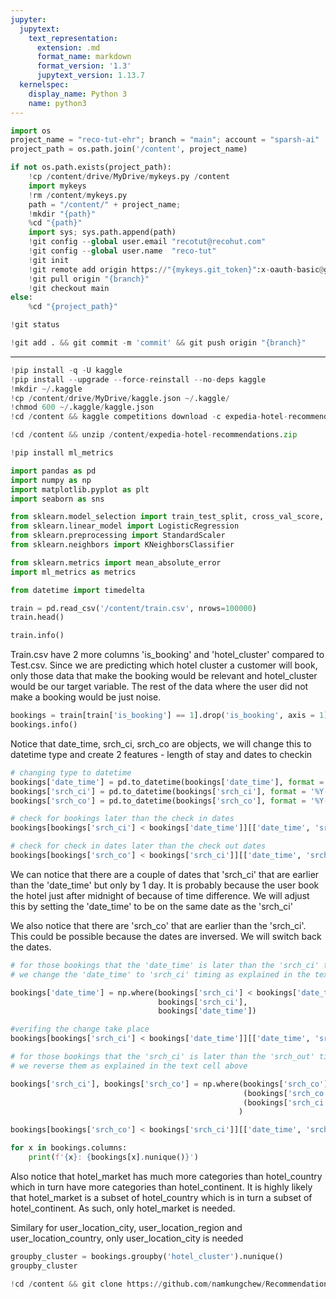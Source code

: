 ```yaml
---
jupyter:
  jupytext:
    text_representation:
      extension: .md
      format_name: markdown
      format_version: '1.3'
      jupytext_version: 1.13.7
  kernelspec:
    display_name: Python 3
    name: python3
---
```


```python id="3iExonjl1fDJ" executionInfo={"status": "ok", "timestamp": 1628596757706, "user_tz": -330, "elapsed": 455, "user": {"displayName": "Sparsh Agarwal", "photoUrl": "", "userId": "13037694610922482904"}}
import os
project_name = "reco-tut-ehr"; branch = "main"; account = "sparsh-ai"
project_path = os.path.join('/content', project_name)
```

```python colab={"base_uri": "https://localhost:8080/"} id="9PDMOfig1tw6" executionInfo={"status": "ok", "timestamp": 1628595231141, "user_tz": -330, "elapsed": 1132, "user": {"displayName": "Sparsh Agarwal", "photoUrl": "", "userId": "13037694610922482904"}} outputId="dd93f016-e6c9-4369-a706-437bba4a48af"
if not os.path.exists(project_path):
    !cp /content/drive/MyDrive/mykeys.py /content
    import mykeys
    !rm /content/mykeys.py
    path = "/content/" + project_name; 
    !mkdir "{path}"
    %cd "{path}"
    import sys; sys.path.append(path)
    !git config --global user.email "recotut@recohut.com"
    !git config --global user.name  "reco-tut"
    !git init
    !git remote add origin https://"{mykeys.git_token}":x-oauth-basic@github.com/"{account}"/"{project_name}".git
    !git pull origin "{branch}"
    !git checkout main
else:
    %cd "{project_path}"
```

```python id="z8LWxLdN1txA" colab={"base_uri": "https://localhost:8080/"} executionInfo={"status": "ok", "timestamp": 1628596754314, "user_tz": -330, "elapsed": 534, "user": {"displayName": "Sparsh Agarwal", "photoUrl": "", "userId": "13037694610922482904"}} outputId="69b7ccee-3012-400d-bfcf-ec023577533a"
!git status
```

```python id="9-Dgqtof1txB" colab={"base_uri": "https://localhost:8080/"} executionInfo={"status": "ok", "timestamp": 1628596765521, "user_tz": -330, "elapsed": 4012, "user": {"displayName": "Sparsh Agarwal", "photoUrl": "", "userId": "13037694610922482904"}} outputId="bc2dba59-d6c7-4a15-e839-64b1b7a70b02"
!git add . && git commit -m 'commit' && git push origin "{branch}"
```

<!-- #region id="zIQrefs61zkm" -->
---


<!-- #endregion -->

```python id="o69ZBeGP15gX"
!pip install -q -U kaggle
!pip install --upgrade --force-reinstall --no-deps kaggle
!mkdir ~/.kaggle
!cp /content/drive/MyDrive/kaggle.json ~/.kaggle/
!chmod 600 ~/.kaggle/kaggle.json
!cd /content && kaggle competitions download -c expedia-hotel-recommendations
```

```python colab={"base_uri": "https://localhost:8080/"} id="GMeAfXsC1_8p" executionInfo={"status": "ok", "timestamp": 1628595406914, "user_tz": -330, "elapsed": 86044, "user": {"displayName": "Sparsh Agarwal", "photoUrl": "", "userId": "13037694610922482904"}} outputId="d7ba654e-988c-4e7c-96b6-9de68c50abf3"
!cd /content && unzip /content/expedia-hotel-recommendations.zip
```

```python id="yh0QUVj04cjK"
!pip install ml_metrics
```

```python id="TfSsoX822HU5"
import pandas as pd
import numpy as np
import matplotlib.pyplot as plt
import seaborn as sns

from sklearn.model_selection import train_test_split, cross_val_score, GridSearchCV
from sklearn.linear_model import LogisticRegression
from sklearn.preprocessing import StandardScaler
from sklearn.neighbors import KNeighborsClassifier

from sklearn.metrics import mean_absolute_error
import ml_metrics as metrics

from datetime import timedelta
```

```python colab={"base_uri": "https://localhost:8080/", "height": 394} id="NrG6oHtI2Kjt" executionInfo={"status": "ok", "timestamp": 1628595899687, "user_tz": -330, "elapsed": 1787, "user": {"displayName": "Sparsh Agarwal", "photoUrl": "", "userId": "13037694610922482904"}} outputId="40c4d037-2734-4ffa-ea83-717fb87734c2"
train = pd.read_csv('/content/train.csv', nrows=100000)
train.head()
```

```python colab={"base_uri": "https://localhost:8080/"} id="ghHO5PAt2PA4" executionInfo={"status": "ok", "timestamp": 1628595899689, "user_tz": -330, "elapsed": 21, "user": {"displayName": "Sparsh Agarwal", "photoUrl": "", "userId": "13037694610922482904"}} outputId="41edaa3f-1545-4f7e-927a-a07ee4cfa78e"
train.info()
```

<!-- #region id="4Snvedo62P5K" -->
Train.csv have 2 more columns 'is_booking' and 'hotel_cluster' compared to Test.csv. Since we are predicting which hotel cluster a customer will book, only those data that make the booking would be relevant and hotel_cluster would be our target variable. The rest of the data where the user did not make a booking would be just noise.
<!-- #endregion -->

```python colab={"base_uri": "https://localhost:8080/"} id="H2d0zEgi5EYS" executionInfo={"status": "ok", "timestamp": 1628596115135, "user_tz": -330, "elapsed": 455, "user": {"displayName": "Sparsh Agarwal", "photoUrl": "", "userId": "13037694610922482904"}} outputId="3b274048-a187-4a86-9367-db6341d5ac86"
bookings = train[train['is_booking'] == 1].drop('is_booking', axis = 1)
bookings.info()
```

<!-- #region id="rpy5kufh40Gt" -->
Notice that date_time, srch_ci, srch_co are objects, we will change this to datetime type and create 2 features - length of stay and dates to checkin
<!-- #endregion -->

```python colab={"base_uri": "https://localhost:8080/", "height": 80} id="1uiVSZnM5ld_" executionInfo={"status": "ok", "timestamp": 1628596238166, "user_tz": -330, "elapsed": 498, "user": {"displayName": "Sparsh Agarwal", "photoUrl": "", "userId": "13037694610922482904"}} outputId="49b57a58-157d-4225-cd70-bf571c7df98d"
# changing type to datetime
bookings['date_time'] = pd.to_datetime(bookings['date_time'], format = '%Y-%m-%d').dt.normalize()
bookings['srch_ci'] = pd.to_datetime(bookings['srch_ci'], format = '%Y-%m-%d')
bookings['srch_co'] = pd.to_datetime(bookings['srch_co'], format = '%Y-%m-%d')

# check for bookings later than the check in dates
bookings[bookings['srch_ci'] < bookings['date_time']][['date_time', 'srch_ci', 'srch_co']]
```

```python colab={"base_uri": "https://localhost:8080/", "height": 49} id="xGJbsYKg5oPw" executionInfo={"status": "ok", "timestamp": 1628596244131, "user_tz": -330, "elapsed": 451, "user": {"displayName": "Sparsh Agarwal", "photoUrl": "", "userId": "13037694610922482904"}} outputId="9c6ffac3-2cf5-401d-82db-6337d78e52f7"
# check for check in dates later than the check out dates
bookings[bookings['srch_co'] < bookings['srch_ci']][['date_time', 'srch_ci', 'srch_co']]
```

<!-- #region id="41DrOtzF5qBG" -->
We can notice that there are a couple of dates that 'srch_ci' that are earlier than the 'date_time' but only by 1 day. It is probably because the user book the hotel just after midnight of because of time difference. We will adjust this by setting the 'date_time' to be on the same date as the 'srch_ci'

We also notice that there are 'srch_co' that are earlier than the 'srch_ci'. This could be possible because the dates are inversed. We will switch back the dates.
<!-- #endregion -->

```python colab={"base_uri": "https://localhost:8080/", "height": 49} id="WL3MiFun5KZc" executionInfo={"status": "ok", "timestamp": 1628596292884, "user_tz": -330, "elapsed": 637, "user": {"displayName": "Sparsh Agarwal", "photoUrl": "", "userId": "13037694610922482904"}} outputId="5fe0c206-978f-45c2-9085-b0d9db088def"
# for those bookings that the 'date_time' is later than the 'srch_ci' timing, 
# we change the 'date_time' to 'srch_ci' timing as explained in the text cell above

bookings['date_time'] = np.where(bookings['srch_ci'] < bookings['date_time'],
                                 bookings['srch_ci'],
                                 bookings['date_time'])

#verifing the change take place
bookings[bookings['srch_ci'] < bookings['date_time']][['date_time', 'srch_ci', 'srch_co']]
```

```python colab={"base_uri": "https://localhost:8080/", "height": 49} id="ORXsQBih5xNE" executionInfo={"status": "ok", "timestamp": 1628596317853, "user_tz": -330, "elapsed": 519, "user": {"displayName": "Sparsh Agarwal", "photoUrl": "", "userId": "13037694610922482904"}} outputId="f9dfde19-71d5-49f8-f2cb-71952c3e1de6"
# for those bookings that the 'srch_ci' is later than the 'srch_out' timing, 
# we reverse them as explained in the text cell above

bookings['srch_ci'], bookings['srch_co'] = np.where(bookings['srch_co'] < bookings['srch_ci'],
                                                    (bookings['srch_co'], bookings['srch_ci']),
                                                    (bookings['srch_ci'], bookings['srch_co'])
                                                   )

bookings[bookings['srch_co'] < bookings['srch_ci']][['date_time', 'srch_ci', 'srch_co']]
```

```python colab={"base_uri": "https://localhost:8080/"} id="ragS6wV256jA" executionInfo={"status": "ok", "timestamp": 1628596331943, "user_tz": -330, "elapsed": 539, "user": {"displayName": "Sparsh Agarwal", "photoUrl": "", "userId": "13037694610922482904"}} outputId="1a9d978d-9135-4874-bc2c-6b5d70e299b4"
for x in bookings.columns:
    print(f'{x}: {bookings[x].nunique()}')
```

<!-- #region id="mluiVRD96F2u" -->
Also notice that hotel_market has much more categories than hotel_country which in turn have more categories than hotel_continent. It is highly likely that hotel_market is a subset of hotel_country which is in turn a subset of hotel_continent. As such, only hotel_market is needed.

Similary for user_location_city, user_location_region and user_location_country, only user_location_city is needed
<!-- #endregion -->

```python colab={"base_uri": "https://localhost:8080/", "height": 470} id="f0jN8YDS6GOl" executionInfo={"status": "ok", "timestamp": 1628596384872, "user_tz": -330, "elapsed": 483, "user": {"displayName": "Sparsh Agarwal", "photoUrl": "", "userId": "13037694610922482904"}} outputId="598dc40d-a759-42e2-a1dc-a0eb4e08f2ed"
groupby_cluster = bookings.groupby('hotel_cluster').nunique()
groupby_cluster
```

```python id="fvkpMlpD6K-5" colab={"base_uri": "https://localhost:8080/"} executionInfo={"status": "ok", "timestamp": 1628596558732, "user_tz": -330, "elapsed": 1892, "user": {"displayName": "Sparsh Agarwal", "photoUrl": "", "userId": "13037694610922482904"}} outputId="0154c1bb-80b1-4eb0-b13a-b5adcaecf827"
!cd /content && git clone https://github.com/namkungchew/Recommendation-System-Expedia.git
```

```python id="DI6YnL4o61E0" executionInfo={"status": "ok", "timestamp": 1628596747431, "user_tz": -330, "elapsed": 557, "user": {"displayName": "Sparsh Agarwal", "photoUrl": "", "userId": "13037694610922482904"}}

```

```python id="VhBfDwTq7ar5"

```

